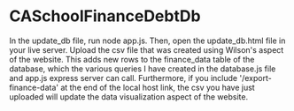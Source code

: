 # CASchoolFinanceDebtDb

In the update_db file, run node app.js. Then, open the update_db.html file in your live server. Upload the csv file that was created using Wilson's aspect of the website. This adds new rows to the finance_data table of the database, which the various queries I have created in the database.js file and app.js express server can call. Furthermore, if you include  '/export-finance-data' at the end of the local host link, the csv you have just uploaded will update the data visualization aspect of the website.
